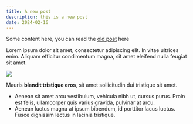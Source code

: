 ```yaml
---
title: A new post
description: this is a new post
date: 2024-02-16
---
```

Some content here, you can read the [old post](/posts/lorem-ipsum) here

Lorem ipsum dolor sit amet, consectetur adipiscing elit. In vitae ultrices enim. Aliquam efficitur condimentum magna, sit amet eleifend nulla feugiat sit amet.

![](/assets/images/)

Mauris **blandit tristique eros**, sit amet sollicitudin dui tristique sit amet.

- Aenean sit amet arcu vestibulum, vehicula nibh ut, cursus purus. Proin est felis, ullamcorper quis varius gravida, pulvinar at arcu.
- Aenean luctus magna at ipsum bibendum, id porttitor lacus luctus. Fusce dignissim lectus in lacinia tristique.